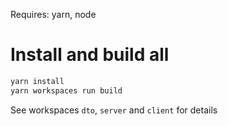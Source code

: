 Requires: yarn, node

# Install and build all

```bash
yarn install
yarn workspaces run build
```

See workspaces `dto`, `server` and `client` for details
